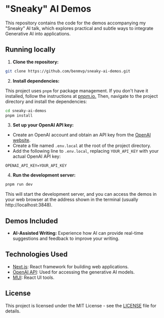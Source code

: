 # "Sneaky" AI Demos

This repository contains the code for the demos accompanying my "Sneaky" AI talk, which explores practical and subtle ways to integrate Generative AI into applications.

## Running locally

1. **Clone the repository:**

```bash
git clone https://github.com/benmvp/sneaky-ai-demos.git
```

2. **Install dependencies:**

This project uses `pnpm` for package management. If you don't have it installed, follow the instructions at [pnpm.io.](pnpm.io.) Then, navigate to the project directory and install the dependencies:

```bash
cd sneaky-ai-demos
pnpm install
```

3. **Set up your OpenAI API key:**

- Create an OpenAI account and obtain an API key from the [OpenAI website](https://platform.openai.com/docs/quickstart#create-and-export-an-api-key).
- Create a file named `.env.local` at the root of the project directory.
- Add the following line to `.env.local`, replacing `YOUR_API_KEY` with your actual OpenAI API key:

```.env
OPENAI_API_KEY=YOUR_API_KEY
```

4. **Run the development server:**

```bash
pnpm run dev
```

This will start the development server, and you can access the demos in your web browser at the address shown in the terminal (usually http://localhost:3848).

## Demos Included

- **AI-Assisted Writing:** Experience how AI can provide real-time suggestions and feedback to improve your writing.

## Technologies Used

- [Next.js](https://nextjs.org/): React framework for building web applications.
- [OpenAI API](https://platform.openai.com): Used for accessing the generative AI models.
- [MUI](https://mui.com/): React UI tools.

## License

This project is licensed under the MIT License - see the [LICENSE](./LICENSE.txt) file for details.
